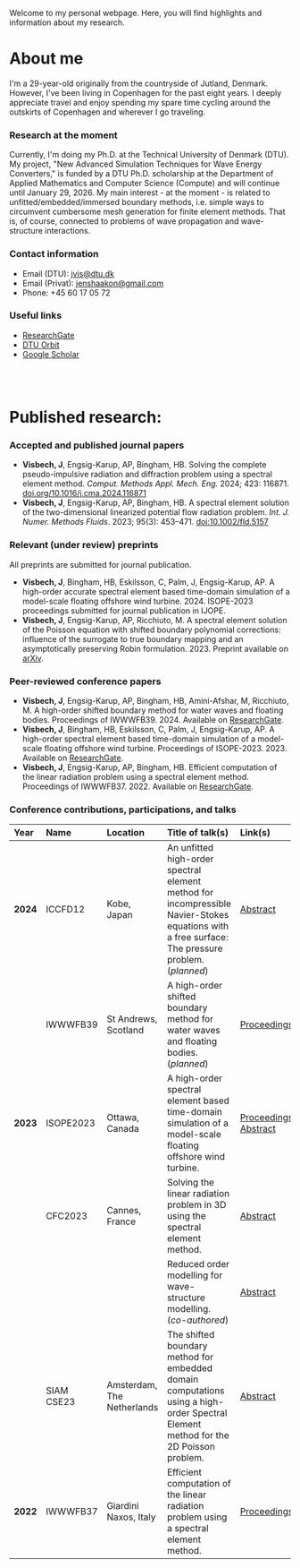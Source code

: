 Welcome to my personal webpage. Here, you will find highlights and information about my research.


# About me
I'm a 29-year-old originally from the countryside of Jutland, Denmark. However, I've been living in Copenhagen for the past eight years. I deeply appreciate travel and enjoy spending my spare time cycling around the outskirts of Copenhagen and wherever I go traveling.

### Research at the moment
Currently, I'm doing my Ph.D. at the Technical University of Denmark (DTU). My project, "New Advanced Simulation Techniques for Wave Energy Converters," is funded by a DTU Ph.D. scholarship at the Department of Applied Mathematics and Computer Science (Compute) and will continue until January 29, 2026. My main interest - at the moment - is related to unfitted/embedded/immersed boundary methods, i.e. simple ways to circumvent cumbersome mesh generation for finite element methods. That is, of course, connected to problems of wave propagation and wave-structure interactions.

### Contact information
* Email (DTU): jvis@dtu.dk
* Email (Privat): jenshaakon@gmail.com
* Phone: +45 60 17 05 72

### Useful links
* [ResearchGate](https://www.researchgate.net/profile/Jens_Visbech)
* [DTU Orbit](https://orbit.dtu.dk/en/persons/jens-h%C3%A5kon-visbech-christensen)
* [Google Scholar](https://scholar.google.dk/citations?user=zY0onFAAAAAJ&hl=da&oi=ao)
  
<br><br>





# Published research: 

### Accepted and published journal papers
* **Visbech, J**, Engsig-Karup, AP, Bingham, HB. Solving the complete pseudo-impulsive radiation and diffraction problem using a spectral element method. _Comput. Methods Appl. Mech. Eng._ 2024; 423: 116871. [doi.org/10.1016/j.cma.2024.116871](https://www.sciencedirect.com/science/article/pii/S0045782524001270)
* **Visbech, J**, Engsig-Karup, AP, Bingham, HB. A spectral element solution of the two-dimensional linearized potential flow radiation problem. _Int. J. Numer. Methods Fluids_. 2023; 95(3): 453–471. [doi:10.1002/fld.5157](https://onlinelibrary.wiley.com/doi/10.1002/fld.5157)

### Relevant (under review) preprints
All preprints are submitted for journal publication.
<!-- * Yu, S, ..., **Visbech, J**, ..., Ferrant, P. Modelling the hydrodynamic response of a floating offshore wind turbine - a comparative study, 2024. -->
* **Visbech, J**, Bingham, HB, Eskilsson, C, Palm, J, Engsig-Karup, AP. A high-order accurate spectral element based time-domain simulation of a model-scale floating offshore wind turbine. 2024. ISOPE-2023 proceedings submitted for journal publication in IJOPE.
* **Visbech, J**, Engsig-Karup, AP, Ricchiuto, M. A spectral element solution of the Poisson equation with shifted boundary polynomial corrections: influence of the surrogate to true boundary mapping and an asymptotically preserving Robin formulation. 2023. Preprint available on [arXiv](https://arxiv.org/abs/2310.17621).


### Peer-reviewed conference papers

* **Visbech, J**, Engsig-Karup, AP, Bingham, HB, Amini-Afshar, M, Ricchiuto, M. A high-order shifted boundary method for water waves and floating bodies. Proceedings of IWWWFB39. 2024. Available on [ResearchGate](https://www.researchgate.net/publication/378149286_A_high-order_shifted_boundary_method_for_water_waves_and_floating_bodies).
* **Visbech, J**,  Bingham, HB, Eskilsson, C, Palm, J, Engsig-Karup, AP. A high-order spectral element based time-domain simulation of a model-scale floating offshore wind turbine. Proceedings of ISOPE-2023. 2023. Available on [ResearchGate](https://www.researchgate.net/publication/369269201_A_High-order_Spectral_Element_based_Time-Domain_Simulation_of_a_Model-Scale_Floating_Offshore_Wind_Turbine).
* **Visbech, J**, Engsig-Karup, AP, Bingham, HB. Efficient computation of the linear radiation problem using a spectral element method. Proceedings of IWWWFB37. 2022. Available on [ResearchGate](https://www.researchgate.net/publication/360261450_Efficient_Computation_of_the_Linear_Radiation_Problem_using_a_Spectral_Element_Method).



### Conference contributions, participations, and talks
| Year | Name | Location | Title of talk(s) | Link(s) |
|:-------------|:------------------|:------|:------|:------|
| **2024** | ICCFD12   | Kobe, Japan       | An unfitted high-order spectral element method for incompressible Navier-Stokes equations with a free surface: The pressure problem. (_planned_)  | [Abstract](https://orbit.dtu.dk/en/publications/an-unfitted-high-order-spectral-element-method-for-incompressible) |
|  | IWWWFB39   | St Andrews, Scotland       | A high-order shifted boundary method for water waves and floating bodies. (_planned_)  | [Proceedings](https://www.researchgate.net/publication/378149286_A_high-order_shifted_boundary_method_for_water_waves_and_floating_bodies) |
| **2023** | ISOPE2023  | Ottawa, Canada             | A high-order spectral element based time-domain simulation of a model-scale floating offshore wind turbine.  | [Proceedings](https://www.researchgate.net/publication/369269201_A_High-order_Spectral_Element_based_Time-Domain_Simulation_of_a_Model-Scale_Floating_Offshore_Wind_Turbine) [Abstract](https://orbit.dtu.dk/en/publications/a-linear-3d-spectral-element-time-domain-solution-to-a-floating-o) |
|  | CFC2023    | Cannes, France              | Solving the linear radiation problem in 3D using the spectral element method. | [Abstract](https://orbit.dtu.dk/en/publications/solving-the-linear-radiation-problem-in-3d-using-the-spectral-ele) |
|  |     |             |  Reduced order modelling for wave-structure modelling. (_co-authored_)|  [Abstract](https://orbit.dtu.dk/en/publications/reduced-order-modelling-for-wave-structure-modelling) |
|  | SIAM CSE23 | Amsterdam, The Netherlands  | The shifted boundary method for embedded domain computations using a high-order Spectral Element method for the 2D Poisson problem. | [Abstract](https://orbit.dtu.dk/en/publications/the-shifted-boundary-method-for-embedded-domain-computations-usin) |
| **2022** | IWWWFB37   | Giardini Naxos, Italy      | Efficient computation of the linear radiation problem using a spectral element method. | [Proceedings](https://www.researchgate.net/publication/360261450_Efficient_Computation_of_the_Linear_Radiation_Problem_using_a_Spectral_Element_Method) |
